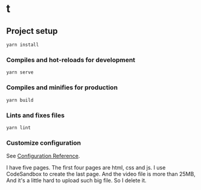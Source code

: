 # t

## Project setup
```
yarn install
```

### Compiles and hot-reloads for development
```
yarn serve
```

### Compiles and minifies for production
```
yarn build
```

### Lints and fixes files
```
yarn lint
```

### Customize configuration
See [Configuration Reference](https://cli.vuejs.org/config/).


I have five pages. The first four pages are html, css and js. I use CodeSandbox to create the last page.
And the video file is more than 25MB, And it's a little hard to upload such big file. So I delete it.
